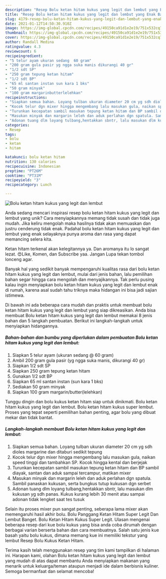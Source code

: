 ```yaml
---
description: "Resep Bolu ketan hitam kukus yang legit dan lembut yang Enak Banget"
title: "Resep Bolu ketan hitam kukus yang legit dan lembut yang Enak Banget"
slug: 4179-resep-bolu-ketan-hitam-kukus-yang-legit-dan-lembut-yang-enak-banget
date: 2021-01-12T14:50:30.910Z
image: https://img-global.cpcdn.com/recipes/49150ca91d1e2e19/751x532cq70/bolu-ketan-hitam-kukus-yang-legit-dan-lembut-foto-resep-utama.jpg
thumbnail: https://img-global.cpcdn.com/recipes/49150ca91d1e2e19/751x532cq70/bolu-ketan-hitam-kukus-yang-legit-dan-lembut-foto-resep-utama.jpg
cover: https://img-global.cpcdn.com/recipes/49150ca91d1e2e19/751x532cq70/bolu-ketan-hitam-kukus-yang-legit-dan-lembut-foto-resep-utama.jpg
author: Randall Medina
ratingvalue: 4.3
reviewcount: 6
recipeingredient:
- "5 telur ayam ukuran sedang  60 gram"
- "200 gram gula pasir yg ngga suka manis dikurangi 40 gr"
- "1/2 sdt SP"
- "250 gram tepung ketan hitam"
- "1/2 sdt BP"
- "65 ml santan instan sun kara 1 bks"
- "50 gram minyak"
- "100 gram margarinbutterlelehkan"
recipeinstructions:
- "Siapkan semua bahan. Loyang tulban ukuran diameter 20 cm yg sdh dioles margarine dan ditaburi sedikit tepung"
- "Kocok telur dgn mixer hingga mengembang lalu masukan gula, naikan speed tinggi dan tambahkan SP. Kocok hingga kental dan berjejak"
- "Turunkan kecepatan sambil masukan tepung ketan hitam dan BP sambil diayak, santan dan aduk sampai tercampur, matikan mixer"
- "Masukan minyak dan margarin leleh dan aduk perlahan dgn spatula. Sambil panaskan kukusan, serta bungkus tutup kukusan dgn serbet"
- "Adonan tuang dlm loyang tulbang,hentakkan sbntr, lalu masukan dlm kukusan yg sdh panas. Kukus kurang lebih 30 menit atau sampai adonan tidak lengket saat tes tusuk"
categories:
- Resep
tags:
- bolu
- ketan
- hitam

katakunci: bolu ketan hitam 
nutrition: 130 calories
recipecuisine: Indonesian
preptime: "PT26M"
cooktime: "PT31M"
recipeyield: "3"
recipecategory: Lunch

---
```



![Bolu ketan hitam kukus yang legit dan lembut](https://img-global.cpcdn.com/recipes/49150ca91d1e2e19/751x532cq70/bolu-ketan-hitam-kukus-yang-legit-dan-lembut-foto-resep-utama.jpg)

Anda sedang mencari inspirasi resep bolu ketan hitam kukus yang legit dan lembut yang unik? Cara menyiapkannya memang tidak susah dan tidak juga mudah. Jika keliru mengolah maka hasilnya tidak akan memuaskan dan justru cenderung tidak enak. Padahal bolu ketan hitam kukus yang legit dan lembut yang enak selayaknya punya aroma dan rasa yang dapat memancing selera kita.

Ketan hitam terkenal akan kelegitannya ya. Dan aromanya itu lo sangat lezat. 😍Like, Komen, dan Subscribe yaa. Jangan Lupa tekan tombol lonceng agar.

Banyak hal yang sedikit banyak mempengaruhi kualitas rasa dari bolu ketan hitam kukus yang legit dan lembut, mulai dari jenis bahan, lalu pemilihan bahan segar hingga cara mengolah dan menyajikannya. Tak perlu pusing kalau ingin menyiapkan bolu ketan hitam kukus yang legit dan lembut enak di rumah, karena asal sudah tahu triknya maka hidangan ini bisa jadi sajian istimewa.


Di bawah ini ada beberapa cara mudah dan praktis untuk membuat bolu ketan hitam kukus yang legit dan lembut yang siap dikreasikan. Anda bisa membuat Bolu ketan hitam kukus yang legit dan lembut memakai 8 jenis bahan dan 5 langkah pembuatan. Berikut ini langkah-langkah untuk menyiapkan hidangannya.

<!--inarticleads1-->

##### Bahan-bahan dan bumbu yang diperlukan dalam pembuatan Bolu ketan hitam kukus yang legit dan lembut:

1. Siapkan 5 telur ayam (ukuran sedang @ 60 gram)
1. Ambil 200 gram gula pasir (yg ngga suka manis, dikurangi 40 gr)
1. Siapkan 1/2 sdt SP
1. Siapkan 250 gram tepung ketan hitam
1. Gunakan 1/2 sdt BP
1. Siapkan 65 ml santan instan (sun kara 1 bks)
1. Sediakan 50 gram minyak
1. Siapkan 100 gram margarin/butter(lelehkan)


Tunggu dingin dan bolu kukus ketan hitam siap untuk dinikmati. Bolu ketan hitam kukus yang legit dan lembut. Bolu ketan hitam kukus super lembut. Proses yang tepat seperti pemilihan bahan penting, agar bolu yang dibuat mekar dan tidak bantat. 

<!--inarticleads2-->

##### Langkah-langkah membuat Bolu ketan hitam kukus yang legit dan lembut:

1. Siapkan semua bahan. Loyang tulban ukuran diameter 20 cm yg sdh dioles margarine dan ditaburi sedikit tepung
1. Kocok telur dgn mixer hingga mengembang lalu masukan gula, naikan speed tinggi dan tambahkan SP. Kocok hingga kental dan berjejak
1. Turunkan kecepatan sambil masukan tepung ketan hitam dan BP sambil diayak, santan dan aduk sampai tercampur, matikan mixer
1. Masukan minyak dan margarin leleh dan aduk perlahan dgn spatula. Sambil panaskan kukusan, serta bungkus tutup kukusan dgn serbet
1. Adonan tuang dlm loyang tulbang,hentakkan sbntr, lalu masukan dlm kukusan yg sdh panas. Kukus kurang lebih 30 menit atau sampai adonan tidak lengket saat tes tusuk


Selain itu proses mixer pun sangat penting, seberapa lama mixer akan memengaruhi hasil akhir bolu. Bolu Panggang Ketan Hitam Super Legit Dan Lembut Banget. Bolu Ketan Hitam Kukus Super Legit. Ulasan mengenai beberapa resep dari kue bolu kukus yang bisa anda coba dirumah dengan berbagai varian berserta bahan dan cara membuatnya. Salah satu jenis kue basah yaitu bolu kukus, dimana memang kue ini memiliki tekstur yang lembut Resep Bolu Kukus Ketan Hitam. 

Terima kasih telah menggunakan resep yang tim kami tampilkan di halaman ini. Harapan kami, olahan Bolu ketan hitam kukus yang legit dan lembut yang mudah di atas dapat membantu Anda menyiapkan makanan yang menarik untuk keluarga/teman ataupun menjadi ide dalam berbisnis kuliner. Semoga bermanfaat dan selamat mencoba!
